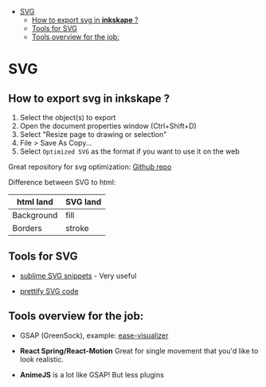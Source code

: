 <!--ts-->
   * [SVG](#svg)
      * [How to export svg in <strong>inkskape</strong> ?](#how-to-export-svg-in-inkskape-)
      * [Tools for SVG](#tools-for-svg)
      * [Tools overview for the job:](#tools-overview-for-the-job)

<!-- Added by: gil_diy, at: 2019-03-02T23:25+02:00 -->

<!--te-->


# SVG

## How to export svg in **inkskape** ?


1. Select the object(s) to export
2. Open the document properties window (Ctrl+Shift+D)
3. Select "Resize page to drawing or selection"
4. File > Save As Copy...
5. Select `Optimized SVG` as the format if you want to use it on the web




Great repository for svg optimization: [Github repo](https://jakearchibald.github.io/svgomg/)



Difference between SVG to html:

html land | SVG land
------------|-----
 Background | fill
 Borders | stroke

## Tools for SVG

* [sublime SVG snippets](https://packagecontrol.io/packages/SVG-Snippets) - Very useful

* [prettify SVG code](https://jakearchibald.github.io/svgomg/)

## Tools overview for the job:
* GSAP (GreenSock), example:
[ease-visualizer](https://greensock.com/ease-visualizer)

* **React Spring/React-Motion**
  Great for single movement that you'd like to look realistic.

* **AnimeJS**
  is a lot like GSAP! But less plugins



